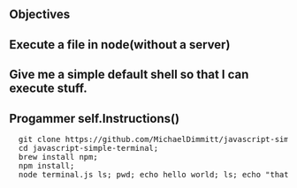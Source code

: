 ## Objectives

## Execute a file in node(without a server)

## Give me a simple default shell so that I can execute stuff. 

## Progammer self.Instructions()
<pre>
  git clone https://github.com/MichaelDimmitt/javascript-simple-terminal.git;
  cd javascript-simple-terminal;
  brew install npm;
  npm install;
  node terminal.js ls; pwd; echo hello_world; ls; echo "that was fun!"
</pre>

